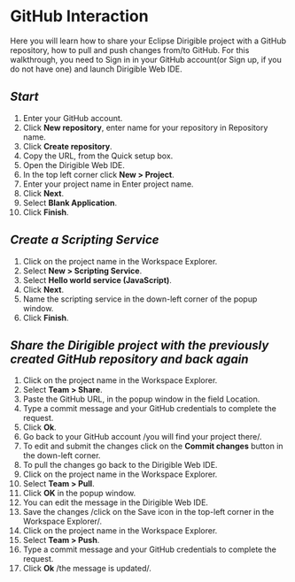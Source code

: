 # GitHub Interaction

Here you will learn how to share your Eclipse Dirigible project with a GitHub repository, how to pull and push changes from/to GitHub. For this walkthrough, you need to Sign in in your GitHub account(or Sign up, if you do not have one) and launch Dirigible Web IDE.

## *Start*

1.	Enter your GitHub account.
2.	Click **New repository**, enter name for your repository in Repository name.
3.	Click **Create repository**.
4.	Copy the URL, from the Quick setup box.
5.	Open the Dirigible Web IDE.
6.	In the top left corner click **New > Project**.
7.	Enter your project name in Enter project name.
8.	Click **Next**.
9.	Select **Blank Application**.
10.	Click **Finish**.

## *Create a Scripting Service*

1.	Click on the project name in the Workspace Explorer.
2.	Select **New > Scripting Service**.
3.	Select **Hello world service (JavaScript)**.
4.	Click **Next**. 
5.	Name the scripting service in the down-left corner of the popup window.
6.	Click **Finish**.

## *Share the Dirigible project with the previously created GitHub repository and back again*

1.	Click on the project name in the Workspace Explorer.
2.	Select **Team > Share**.
3.	Paste the GitHub URL, in the popup window in the field Location.
4.	Type a commit message and your GitHub credentials to complete the request.
5.	Click **Ok**.
6.	Go back to your GitHub account /you will find your project there/.
7.	To edit and submit the changes click on the **Commit changes** button in the down-left corner.
8.	To pull the changes go back to the Dirigible Web IDE.
9.	Click on the project name in the Workspace Explorer.
10.	Select **Team > Pull**.
11.	Click **OK** in the popup window.
12.	You can edit the message in the Dirigible Web IDE.
13.	Save the changes /click on the Save icon in the top-left corner in the Workspace Explorer/.
14.	Click on the project name in the Workspace Explorer.
15.	Select **Team > Push**.
16.	Type a commit message and your GitHub credentials to complete the request.
17.	Click **Ok** /the message is updated/.
